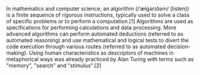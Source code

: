 In mathematics and computer science, an algorithm (/ˈælɡərɪðəm/ (listen)) is a finite sequence of rigorous instructions, typically used to solve a class of specific problems or to perform a computation.[1] Algorithms are used as specifications for performing calculations and data processing. More advanced algorithms can perform automated deductions (referred to as automated reasoning) and use mathematical and logical tests to divert the code execution through various routes (referred to as automated decision-making). Using human characteristics as descriptors of machines in metaphorical ways was already practiced by Alan Turing with terms such as "memory", "search" and "stimulus".[2]

